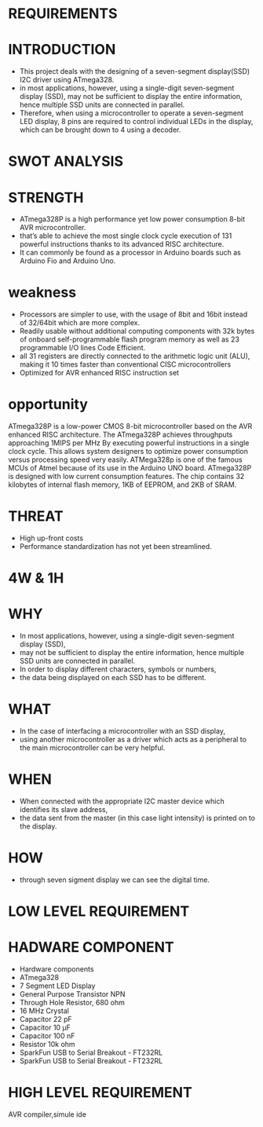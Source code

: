 # REQUIREMENTS #


# INTRODUCTION #
- This project deals with the designing of a seven-segment display(SSD) I2C driver using ATmega328.
- in most applications, however, using a single-digit seven-segment display (SSD), may not be sufficient to display the entire information, hence multiple SSD units are         connected in parallel.
- Therefore, when using a microcontroller to operate a seven-segment LED display, 8 pins are required to control individual LEDs in the display, which can be brought down to   4 using a decoder.

# SWOT ANALYSIS #

# STRENGTH #
-  ATmega328P is a high performance yet low power consumption 8-bit AVR microcontroller.
-  that’s able to achieve the most single clock cycle execution of 131 powerful instructions thanks to its advanced RISC architecture.
-  It can commonly be found as a processor in Arduino boards such as Arduino Fio and Arduino Uno.

# weakness #
- Processors are simpler to use, with the usage of 8bit and 16bit instead of 32/64bit which are more complex.
- Readily usable without additional computing components with 32k bytes of onboard self-programmable flash program memory as well as 23 programmable I/O lines Code Efficient.
-  all 31 registers are directly connected to the arithmetic logic unit (ALU), making it 10 times faster than conventional CISC microcontrollers
- Optimized for AVR enhanced RISC instruction set

# opportunity #
ATmega328P is a low-power CMOS 8-bit microcontroller based on the AVR enhanced RISC architecture. The ATmega328P achieves throughputs approaching 1MIPS per MHz By executing powerful instructions in a single clock cycle. This allows system designers to optimize power consumption versus processing speed very easily. ATMega328p is one of the famous MCUs of Atmel because of its use in the Arduino UNO board. ATmega328P is designed with low current consumption features. The chip contains 32 kilobytes of internal flash memory, 1KB of EEPROM, and 2KB of SRAM.
# THREAT # 
- High up-front costs
- Performance standardization has not yet been streamlined.

# 4W & 1H #
# WHY #
- In most applications, however, using a single-digit seven-segment display (SSD),
-  may not be sufficient to display the entire information, hence multiple SSD units are connected in parallel.
-   In order to display different characters, symbols or numbers, 
-   the data being displayed on each SSD has to be different. 


# WHAT #
- In the case of interfacing a microcontroller with an SSD display,
- using another microcontroller as a driver which acts as a peripheral to the main microcontroller can be very helpful.

# WHEN #
-  When connected with the appropriate I2C master device which identifies its slave address, 
-  the data sent from the master (in this case light intensity) is printed on to the display.



# HOW #
- through seven sigment display we can see the digital time.

# LOW LEVEL REQUIREMENT
# HADWARE COMPONENT
- Hardware components
- ATmega328	
- 7 Segment LED Display
- General Purpose Transistor NPN	
- Through Hole Resistor, 680 ohm	
- 16 MHz Crystal	 
- Capacitor 22 pF	
- Capacitor 10 µF		
- Capacitor 100 nF	
- Resistor 10k ohm	
- SparkFun USB to Serial Breakout - FT232RL	
- SparkFun USB to Serial Breakout - FT232RL

# HIGH LEVEL REQUIREMENT
AVR compiler,simule ide


